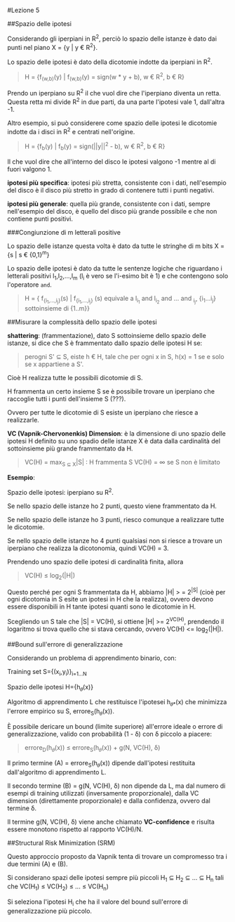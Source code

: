 #Lezione 5

##Spazio delle ipotesi

Considerando gli iperpiani in R<sup>2</sup>, perciò lo spazio delle istanze è dato dai punti nel piano X = {y | y € R<sup>2</sup>}.

Lo spazio delle ipotesi è dato della dicotomie indotte da iperpiani in R<sup>2</sup>.

> H = {f<sub>(w,b)</sub>(y) | f<sub>(w,b)</sub>(y) = sign(w * y + b), w € R<sup>2</sup>, b € R}

Prendo un iperpiano su R<sup>2</sup> il che vuol dire che l'iperpiano diventa un retta. Questa retta mi divide R<sup>2</sup> in due parti, da una parte l'ipotesi vale 1, dall'altra -1.

Altro esempio, si può considerere come spazio delle ipotesi le dicotomie indotte da i disci in R<sup>2</sup> e centrati nell'origine.

> H = {f<sub>b</sub>(y) | f<sub>b</sub>(y) = sign(||y||<sup>2</sup> - b), w € R<sup>2</sup>, b € R}

Il che vuol dire che all'interno del disco le ipotesi valgono -1 mentre al di fuori valgono 1.

**ipotesi più specifica**: ipotesi più stretta, consistente con i dati, nell'esempio del disco è il disco più stretto in grado di contenere tutti i punti negativi.

**ipotesi più generale**: quella più grande, consistente con i dati, sempre nell'esempio del disco, è quello del disco più grande possibile e che non contiene punti positivi.

###Congiunzione di m letterali positive

Lo spazio delle istanze questa volta è dato da tutte le stringhe di m bits X = {s | s € {0,1}<sup>m</sup>}

Lo spazio delle ipotesi è dato da tutte le sentenze logiche che riguardano i letterali positivi l<sub>1</sub>,l<sub>2</sub>,...,l<sub>m</sub> (l<sub>i</sub> è vero se l'i-esimo bit è 1) e che contengono solo l'operatore `and`.

> H = { f<sub>{i<sub>1</sub>,...,i<sub>j</sub>}</sub>(s) | f<sub>{i<sub>1</sub>,...,i<sub>j</sub>}</sub> (s) equivale a l<sub>i<sub>1</sub></sub> and l<sub>i<sub>2</sub></sub> and ... and <sub>i<sub>j</sub></sub>, {i<sub>1</sub>...i<sub>j</sub>} sottoinsieme di {1..m}}

##Misurare la complessità dello spazio delle ipotesi

**shattering**: (frammentazione), dato S sottoinsieme dello spazio delle istanze, si dice che S è frammentato dallo spazio delle ipotesi H se:

> perogni S' ⊆ S, eiste h € H, tale che per ogni x in S, h(x) = 1 se e solo se x appartiene a S'.

Cioè H realizza tutte le possibili dicotomie di S.

H frammenta un certo insieme S se è possibile trovare un iperpiano che raccoglie tutti i punti dell'insieme S (???).

Ovvero per tutte le dicotomie di S esiste un iperpiano che riesce a realizzarle.

**VC (Vapnik-Chervonenkis) Dimension**: è la dimensione di uno spazio delle ipotesi H definito su uno spadio delle istanze X è data dalla cardinalità del sottoinsieme più grande frammentato da H.

> VC(H) = max<sub>S ⊆ X</sub>|S| : H frammenta S
> VC(H) = ∞ se S non è limitato

**Esempio**:

Spazio delle ipotesi: iperpiano su R<sup>2</sup>.

Se nello spazio delle istanze ho 2 punti, questo viene frammentato da H.

Se nello spazio delle istanze ho 3 punti, riesco comunque a realizzare tutte le dicotomie.

Se nello spazio delle istanze ho 4 punti qualsiasi non si riesce a trovare un iperpiano che realizza la dicotonomia, quindi VC(H) = 3.

Prendendo uno spazio delle ipotesi di cardinalità finita, allora

> VC(H) ≤ log<sub>2</sub>(|H|)

Questo perché per ogni S frammentata da H, abbiamo |H| > = 2<sup>|S|</sup> (cioè per ogni dicotomia in S esite un ipotesi in H che la realizza), ovvero devono essere disponibili in H tante ipotesi quanti sono le dicotomie in H.

Scegliendo un S tale che |S| = VC(H), si ottiene |H| >= 2<sup>VC(H)</sup>, prendendo il logaritmo si trova quello che si stava cercando, ovvero VC(H) <= log<sub>2</sub>(|H|).

##Bound sull'errore di generalizzazione

Considerando un problema di apprendimento binario, con: 

Training set S={(x<sub>i</sub>,y<sub>i</sub>)}<sub>i=1...N</sub>

Spazio delle ipotesi H={h<sub>𝜃</sub>(x)}

Algoritmo di apprendimento L che restituisce l'ipotesei h<sub>𝜃*</sub>(x) che minimizza l'errore empirico su S, errore<sub>S</sub>(h<sub>𝜃</sub>(x)).

È possibile dericare un bound (limite superiore) all'errore ideale o errore di generalizzazione, valido con probabilità (1 - δ) con δ piccolo a piacere:

> errore<sub>D</sub>(h<sub>𝜃</sub>(x)) ≤ errore<sub>S</sub>(h<sub>𝜃</sub>(x)) + g(N, VC(H), δ)

Il primo termine (A) = errore<sub>S</sub>(h<sub>𝜃</sub>(x)) dipende dall'ipotesi restituita dall'algoritmo di apprendimento L.

Il secondo termine (B) = g(N, VC(H), δ) non dipende da L, ma dal numero di esempi di training utilizzati (inversamente proporzionale), dalla VC dimension (direttamente proporzionale) e dalla confidenza, ovvero dal termine δ.

Il termine g(N, VC(H), δ) viene anche chiamato **VC-confidence** e risulta essere monotono rispetto al rapporto VC(H)/N.

##Structural Risk Minimization (SRM)

Questo approccio proposto da Vapnik tenta di trovare un compromesso tra i due termini (A) e (B).

Si considerano spazi delle ipotesi sempre più piccoli H<sub>1</sub> ⊆ H<sub>2</sub> ⊆ ... ⊆ H<sub>n</sub> tali che VC(H<sub>1</sub>) ≤ VC(H<sub>2</sub>) ≤ ... ≤ VC(H<sub>n</sub>)

Si seleziona l'ipotesi H<sub>i</sub> che ha il valore del bound sull'errore di generalizzazione più piccolo.